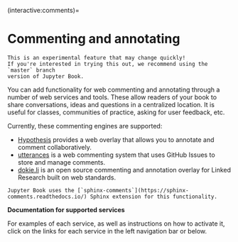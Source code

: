 (interactive:comments)=
# Commenting and annotating

```{danger}
This is an experimental feature that may change quickly!
If you're interested in trying this out, we recommend using the `master` branch
version of Jupyter Book.
```

You can add functionality for web commenting and annotating through a number of web services and tools. These allow readers of your book to share conversations, ideas and questions in a centralized location. It is useful for classes, communities of practice, asking for user feedback, etc.

Currently, these commenting engines are supported:

- [Hypothesis](https://hypothes.is/) provides a web overlay that allows you to annotate and comment collaboratively.
- [utterances](https://utteranc.es/) is a web commenting system that uses GitHub Issues to store and manage comments.
- [dokie.li](https://dokie.li/) is an open source commenting and annotation overlay for Linked Research built on web standards.

```{note}
Jupyter Book uses the [`sphinx-comments`](https://sphinx-comments.readthedocs.io/) Sphinx extension for this functionality.
```

**Documentation for supported services**

For examples of each service, as well as instructions on how to activate it, click on the links for each service in the left navigation bar or below.

```{tableofcontents}
```
